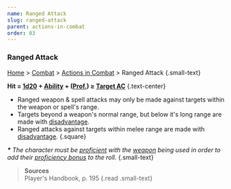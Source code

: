 ```yaml
---
name: Ranged Attack
slug: ranged-attack
parent: actions-in-combat
order: 03
---
```

### Ranged Attack
[Home](dm-operations-center) > [Combat](combat) > [Actions in Combat](actions-in-combat) > Ranged Attack {.small-text}

**Hit = [1d20](/roll/1d20) + [Ability](ability-modifier) + ([Prof.](proficiency-bonus)) ≥ [Target AC](armor-class)** {.text-center}

- Ranged weapon & spell attacks may only be made against targets within the weapon or spell's range.
- Targets beyond a weapon's normal range, but below it's long range are made with [disadvantage](advantage-and-disadvantage).
- Ranged attacks against targets within melee range are made with [disadvantage](advantage-and-disadvantage).
{.square}

***\*** The character must be [proficient](proficiency-bonus) with the [weapon](weapons) being used in order to add their [proficiency bonus](proficiency-bonus) to the roll.* {.small-text}

> **Sources** <br/>
> Player's Handbook, p. 195
{.read .small-text}